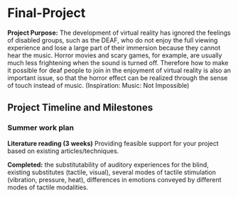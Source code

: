 # Final-Project
**Project Purpose:**
The development of virtual reality has ignored the feelings of disabled groups, such as the DEAF, who do not enjoy the full viewing experience and lose a large part of their immersion because they cannot hear the music.
Horror movies and scary games, for example, are usually much less frightening when the sound is turned off. Therefore how to make it possible for deaf people to join in the enjoyment of virtual reality is also an important issue, so that the horror effect can be realized through the sense of touch instead of music. (Inspiration: Music: Not Impossible)
## Project Timeline and Milestones
### Summer work plan
**Literature reading (3 weeks)**
Providing feasible support for your project based on existing articles/techniques.

**Completed:** the substitutability of auditory experiences for the blind, existing substitutes (tactile, visual), several modes of tactile stimulation (vibration, pressure, heat), differences in emotions conveyed by different modes of tactile modalities.
